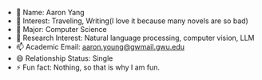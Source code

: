 - 👋 Name: Aaron Yang
- 👀 Interest: Traveling, Writing(I love it because many novels are so bad)
- 🌱 Major: Computer Science
- 💞️ Research Interest: Natural language processing, computer vision, LLM
- 📫 Academic Email: aaron.young@gwmail.gwu.edu
- 😄 Relationship Status: Single
- ⚡ Fun fact: Nothing, so that is why I am fun.

<!---
AARONYOUNG2023/AARONYOUNG2023 is a ✨ special ✨ repository because its `README.md` (this file) appears on your GitHub profile.
You can click the Preview link to take a look at your changes.
--->
